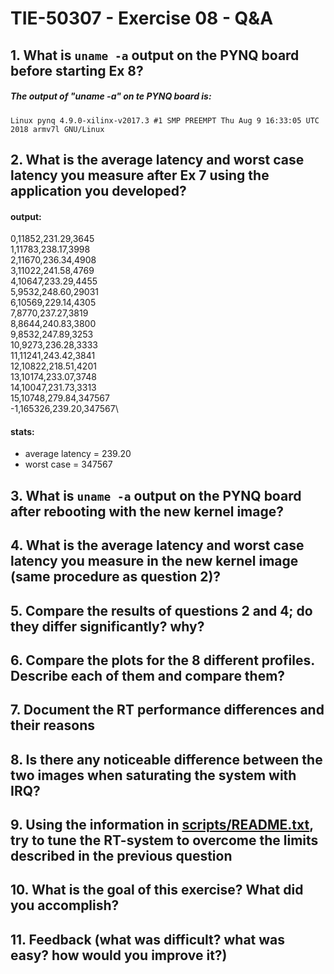 # TIE-50307 - Exercise 08 - Q&A

## 1. What is `uname -a` output on the PYNQ board before starting Ex 8?
##### The output of "uname -a" on te PYNQ board is:
    Linux pynq 4.9.0-xilinx-v2017.3 #1 SMP PREEMPT Thu Aug 9 16:33:05 UTC 2018 armv7l GNU/Linux

## 2. What is the average latency and worst case latency you measure after Ex 7 using the application you developed?
#### output:
0,11852,231.29,3645\
1,11783,238.17,3998\
2,11670,236.34,4908\
3,11022,241.58,4769\
4,10647,233.29,4455\
5,9532,248.60,29031\
6,10569,229.14,4305\
7,8770,237.27,3819\
8,8644,240.83,3800\
9,8532,247.89,3253\
10,9273,236.28,3333\
11,11241,243.42,3841\
12,10822,218.51,4201\
13,10174,233.07,3748\
14,10047,231.73,3313\
15,10748,279.84,347567\
-1,165326,239.20,347567\

#### stats:
* average latency = 239.20
* worst case = 347567

## 3. What is `uname -a` output on the PYNQ board after rebooting with the new kernel image?

## 4. What is the average latency and worst case latency you measure in the new kernel image (same procedure as question 2)?

## 5. Compare the results of questions 2 and 4; do they differ significantly? why?

## 6. Compare the plots for the 8 different profiles. Describe each of them and compare them?

## 7. Document the RT performance differences and their reasons

## 8. Is there any noticeable difference between the two images when saturating the system with IRQ?

## 9. Using the information in [scripts/README.txt](scripts/README.txt), try to tune the RT-system to overcome the limits described in the previous question

## 10. What is the goal of this exercise? What did you accomplish?

## 11. Feedback (what was difficult? what was easy? how would you improve it?)

